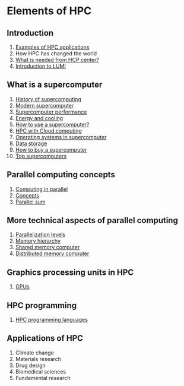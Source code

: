 # Elements of HPC

## Introduction

1. [Examples of HPC applications](intro/hpc_applications.md)
1. How HPC has changed the world
1. [What is needed from HCP center?](intro/computing-center.md)
1. [Introduction to LUMI](intro/introduction-to-lumi.md)

## What is a supercomputer

1. [History of supercomputing](supercomputer/history.md)
1. [Modern supercomputer](supercomputer/modern-supercomputer.md)
1. [Supercomputer performance](supercomputer/supercomputer_performance.md)
1. [Energy and cooling](supercomputer/energy-cooling.md)
1. [How to use a supercomputer?](supercomputer/how-to-use.md)
1. [HPC with Cloud computing](supercomputer/cloud_vs_traditional.md)
1. [Operating systems in supercomputer](supercomputer/operating_systems.md)
1. [Data storage](supercomputer/storage.md)
1. [How to buy a supercomputer](supercomputer/procurement.md)
1. [Top supercomputers](supercomputer/top-systems.md)

## Parallel computing concepts

1. [Computing in parallel](parallel-computing-concepts/basic-idea.md)
1. [Concepts](parallel-computing-concepts/concepts.md)
1. [Parallel sum](parallel-computing-concepts/parallel-sum.md)

## More technical aspects of parallel computing

1. [Parallelization levels](parallel-computing-technical/hierarchy_parallelism.md)
1. [Memory hierarchy](parallel-computing-technical/memory_hierarchy.md)
1. [Shared memory computer](parallel-computing-technical/shared_memory.md)
1. [Distributed memory computer](parallel-computing-technical/distribute_memory.md)

## Graphics processing units in HPC

1. [GPUs](gpus/cpu_vs_gpu.md)

## HPC programming

1. [HPC programming languages](hpc-programming/languages.md)

## Applications of HPC

1. Climate change
1. Materials research
1. Drug design
1. Biomedical sciences
1. Fundamental research 
